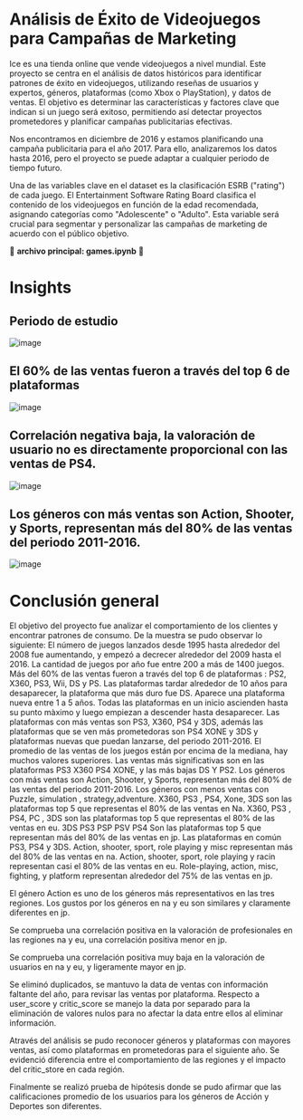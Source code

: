 # Análisis  de Éxito de Videojuegos para Campañas de Marketing

Ice es una tienda online que vende videojuegos a nivel mundial. Este proyecto se centra en el análisis de datos históricos para identificar patrones de éxito en videojuegos, utilizando reseñas de usuarios y expertos, géneros, plataformas (como Xbox o PlayStation), y datos de ventas. El objetivo es determinar las características y factores clave que indican si un juego será exitoso, permitiendo así detectar proyectos prometedores y planificar campañas publicitarias efectivas.

Nos encontramos en diciembre de 2016 y estamos planificando una campaña publicitaria para el año 2017. Para ello, analizaremos los datos hasta 2016, pero el proyecto se puede adaptar a cualquier periodo de tiempo futuro.

Una de las variables clave en el dataset es la clasificación ESRB ("rating") de cada juego. El Entertainment Software Rating Board clasifica el contenido de los videojuegos en función de la edad recomendada, asignando categorías como "Adolescente" o "Adulto". Esta variable será crucial para segmentar y personalizar las campañas de marketing de acuerdo con el público objetivo.

🚨 **archivo principal: games.ipynb** 🚨


# Insights

## Periodo de estudio
![image](https://github.com/user-attachments/assets/690a6569-4a05-4680-8d59-495054c2f33b)


## El 60% de las ventas fueron a través del top 6 de plataformas

![image](https://github.com/user-attachments/assets/d8588f5a-e678-4137-a734-8b1d46bb3cad)

## Correlación negativa baja, la valoración de usuario no es directamente proporcional con las ventas de PS4.

![image](https://github.com/user-attachments/assets/2ea383ff-e128-4914-b096-552d88712f69)

## Los géneros con más ventas son Action, Shooter, y Sports, representan más del 80% de las ventas del periodo 2011-2016.

![image](https://github.com/user-attachments/assets/0836090f-726a-4c3b-852f-1177d6066c43)


# Conclusión general
El objetivo del proyecto fue analizar el comportamiento de los clientes y encontrar patrones de consumo. De la muestra se pudo observar lo siguiente: El número de juegos lanzados desde 1995 hasta alrededor del 2008 fue aumentando, y empezó a decrecer alrededor del 2009 hasta el 2016. La cantidad de juegos por año fue entre 200 a más de 1400 juegos. Más del 60% de las ventas fueron a través del top 6 de plataformas : PS2, X360, PS3, Wii, DS y PS. Las plataformas tardar alrededor de 10 años para desaparecer, la plataforma que más duro fue DS. Aparece una plataforma nueva entre 1 a 5 años. Todas las plataformas en un inicio ascienden hasta su punto màximo y luego empiezan a descender hasta desaparecer. Las plataformas con más ventas son PS3, X360, PS4 y 3DS, además las plataformas que se ven más prometedoras son PS4 XONE y 3DS y plataformas nuevas que puedan lanzarse, del periodo 2011-2016. El promedio de las ventas de los juegos están por encima de la mediana, hay muchos valores superiores. Las ventas más significativas son en las plataformas PS3 X360 PS4 XONE, y las más bajas DS Y PS2. Los géneros con más ventas son Action, Shooter, y Sports, representan más del 80% de las ventas del periodo 2011-2016. Los géneros con menos ventas con Puzzle, simulation , strategy,adventure. X360, PS3 , PS4, Xone, 3DS son las plataformas top 5 que representas el 80% de las ventas en Na. X360, PS3 , PS4, PC , 3DS son las plataformas top 5 que representas el 80% de las ventas en eu. 3DS PS3 PSP PSV PS4 Son las plataformas top 5 que representan más del 80% de las ventas en jp. Las plataformas en común PS3, PS4 y 3DS. Action, shooter, sport, role playing y misc representan más del 80% de las ventas en na. Action, shooter, sport, role playing y racin representan casi el 80% de las ventas en eu. Role-playing, action, misc, fighting, y platform representan alrededor del 75% de las ventas en jp.

El género Action es uno de los géneros más representativos en las tres regiones. Los gustos por los géneros en na y eu son similares y claramente diferentes en jp.

Se comprueba una correlación positiva en la valoración de profesionales en las regiones na y eu, una correlación positiva menor en jp.

Se comprueba una correlación positiva muy baja en la valoración de usuarios en na y eu, y ligeramente mayor en jp.

Se eliminó duplicados, se mantuvo la data de ventas con información faltante del año, para revisar las ventas por plataforma. Respecto a user_score y critic_score se manejo la data por separado para la eliminación de valores nulos para no afectar la data entre ellos al eliminar información.

Através del análisis se pudo reconocer géneros y plataformas con mayores ventas, así como plataformas en prometedoras para el siguiente año. Se evidenció diferencia entre el comportamiento de las regiones y el impacto del critic_store en cada región.

Finalmente se realizó prueba de hipótesis donde se pudo afirmar que las calificaciones promedio de los usuarios para los géneros de Acción y Deportes son diferentes.
